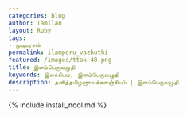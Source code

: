 ```yaml
---    
categories: blog    
author: Tamilan  
layout: Ruby  
tags:  
- முடியரசன்
permalink: ilamperu_vazhuthi
featured: /images/ttak-48.png  
title: இளம்பெருவழுதி
keywords: இலக்கியம், இளம்பெருவழுதி
description: தனித்தமிழ்ஞாலக்களஞ்சியம் | இளம்பெருவழுதி
--- 
```


{% include install_nool.md %}


